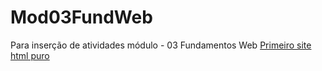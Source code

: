 # Mod03FundWeb
Para inserção de atividades módulo - 03 Fundamentos Web
[Primeiro site html puro](https://htmlpreview.github.io/?https://raw.githubusercontent.com/vntsmatos/Mod03FundWeb/main/Aula01/index.html)
